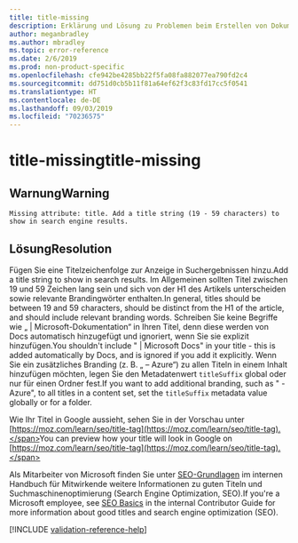 ```yaml
---
title: title-missing
description: Erklärung und Lösung zu Problemen beim Erstellen von Dokumentationsartikeln – title-missing
author: meganbradley
ms.author: mbradley
ms.topic: error-reference
ms.date: 2/6/2019
ms.prod: non-product-specific
ms.openlocfilehash: cfe942be4285bb22f5fa08fa882077ea790fd2c4
ms.sourcegitcommit: dd751d0cb5b11f81a64ef62f3c83fd17cc5f0541
ms.translationtype: HT
ms.contentlocale: de-DE
ms.lasthandoff: 09/03/2019
ms.locfileid: "70236575"
---
```

# <a name="title-missing"></a><span data-ttu-id="6e8dc-103">title-missing</span><span class="sxs-lookup"><span data-stu-id="6e8dc-103">title-missing</span></span>

## <a name="warning"></a><span data-ttu-id="6e8dc-104">Warnung</span><span class="sxs-lookup"><span data-stu-id="6e8dc-104">Warning</span></span>

`Missing attribute: title. Add a title string (19 - 59 characters) to show in search engine results.`

## <a name="resolution"></a><span data-ttu-id="6e8dc-105">Lösung</span><span class="sxs-lookup"><span data-stu-id="6e8dc-105">Resolution</span></span>

<span data-ttu-id="6e8dc-106">Fügen Sie eine Titelzeichenfolge zur Anzeige in Suchergebnissen hinzu.</span><span class="sxs-lookup"><span data-stu-id="6e8dc-106">Add a title string to show in search results.</span></span> <span data-ttu-id="6e8dc-107">Im Allgemeinen sollten Titel zwischen 19 und 59 Zeichen lang sein und sich von der H1 des Artikels unterscheiden sowie relevante Brandingwörter enthalten.</span><span class="sxs-lookup"><span data-stu-id="6e8dc-107">In general, titles should be between 19 and 59 characters, should be distinct from the H1 of the article, and should include relevant branding words.</span></span> <span data-ttu-id="6e8dc-108">Schreiben Sie keine Begriffe wie „ | Microsoft-Dokumentation“ in Ihren Titel, denn diese werden von Docs automatisch hinzugefügt und ignoriert, wenn Sie sie explizit hinzufügen.</span><span class="sxs-lookup"><span data-stu-id="6e8dc-108">You shouldn't include " | Microsoft Docs" in your title - this is added automatically by Docs, and is ignored if you add it explicitly.</span></span> <span data-ttu-id="6e8dc-109">Wenn Sie ein zusätzliches Branding (z. B. „ – Azure“) zu allen Titeln in einem Inhalt hinzufügen möchten, legen Sie den Metadatenwert `titleSuffix` global oder nur für einen Ordner fest.</span><span class="sxs-lookup"><span data-stu-id="6e8dc-109">If you want to add additional branding, such as " - Azure", to all titles in a content set, set the `titleSuffix` metadata value globally or for a folder.</span></span>

<span data-ttu-id="6e8dc-110">Wie Ihr Titel in Google aussieht, sehen Sie in der Vorschau unter [https://moz.com/learn/seo/title-tag](https://moz.com/learn/seo/title-tag).</span><span class="sxs-lookup"><span data-stu-id="6e8dc-110">You can preview how your title will look in Google on [https://moz.com/learn/seo/title-tag](https://moz.com/learn/seo/title-tag).</span></span>

<span data-ttu-id="6e8dc-111">Als Mitarbeiter von Microsoft finden Sie unter [SEO-Grundlagen](https://review.docs.microsoft.com/en-us/help/contribute/contribute-how-to-write-seo-basics?branch=master) im internen Handbuch für Mitwirkende weitere Informationen zu guten Titeln und Suchmaschinenoptimierung (Search Engine Optimization, SEO).</span><span class="sxs-lookup"><span data-stu-id="6e8dc-111">If you're a Microsoft employee, see [SEO Basics](https://review.docs.microsoft.com/en-us/help/contribute/contribute-how-to-write-seo-basics?branch=master) in the internal Contributor Guide for more information about good titles and search engine optimization (SEO).</span></span>

[!INCLUDE [validation-reference-help](includes/validation-reference-help.md)]
